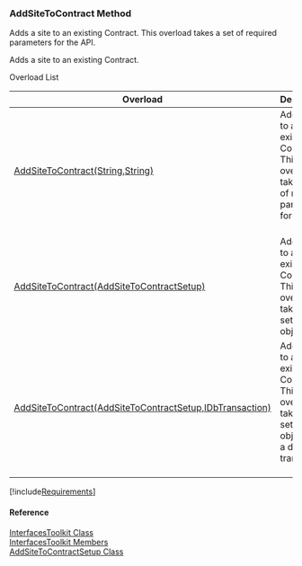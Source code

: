 ﻿### AddSiteToContract Method

Adds a site to an existing Contract. This overload takes a set of required parameters for the API.

Adds a site to an existing Contract.

Overload List

| Overload | Description |
| --- | --- |
| [AddSiteToContract(String,String)](FChoice.Toolkits.Clarify~FChoice.Toolkits.Clarify.Interfaces.InterfacesToolkit~AddSiteToContract(String,String).md) | Adds a site to an existing Contract. This overload takes a set of required parameters for the API.   |
| [AddSiteToContract(AddSiteToContractSetup)](FChoice.Toolkits.Clarify~FChoice.Toolkits.Clarify.Interfaces.InterfacesToolkit~AddSiteToContract(AddSiteToContractSetup).md) | Adds a site to an existing Contract. This overload takes a setup object.   |
| [AddSiteToContract(AddSiteToContractSetup,IDbTransaction)](FChoice.Toolkits.Clarify~FChoice.Toolkits.Clarify.Interfaces.InterfacesToolkit~AddSiteToContract(AddSiteToContractSetup,IDbTransaction).md) | Adds a site to an existing Contract. This overload takes a setup object and a database transaction.   |

[!include[Requirements](../partials/requirements.md)]



#### Reference

[InterfacesToolkit Class](FChoice.Toolkits.Clarify~FChoice.Toolkits.Clarify.Interfaces.InterfacesToolkit.md)  
[InterfacesToolkit Members](FChoice.Toolkits.Clarify~FChoice.Toolkits.Clarify.Interfaces.InterfacesToolkit_members.md)  
[AddSiteToContractSetup Class](FChoice.Toolkits.Clarify~FChoice.Toolkits.Clarify.Interfaces.AddSiteToContractSetup.md)